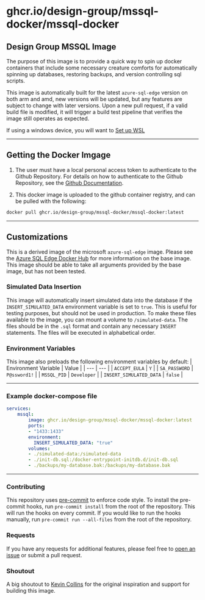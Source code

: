 # ghcr.io/design-group/mssql-docker/mssql-docker

## Design Group MSSQL Image

The purpose of this image is to provide a quick way to spin up docker containers that include some necessary creature comforts for automatically spinning up databases, restoring backups, and version controlling sql scripts.

This image is automatically built for the latest `azure-sql-edge` version on both arm and amd, new versions will be updated, but any features are subject to change with later versions. Upon a new pull request, if a valid build file is modified, it will trigger a build test pipeline that verifies the image still operates as expected.

If using a windows device, you will want to [Set up WSL](https://github.com/design-group/ignition-docker/blob/master/docs/setting-up-wsl.md)

___

## Getting the Docker Imgage

1. The user must have a local personal access token to authenticate to the Github Repository. For details on how to authenticate to the Github Repository, see the [Github Documentation](https://docs.github.com/en/packages/working-with-a-github-packages-registry/working-with-the-container-registry#authenticating-with-a-personal-access-token-classic).

1. This docker image is uploaded to the github container registry, and can be pulled with the following:
```sh
docker pull ghcr.io/design-group/mssql-docker/mssql-docker:latest
```

___

## Customizations

This is a derived image of the microsoft `azure-sql-edge` image. Please see the [Azure SQL Edge Docker Hub](https://hub.docker.com/_/microsoft-azure-sql-edge?tab=description) for more information on the base image. This image should be able to take all arguments provided by the base image, but has not been tested.

### Simulated Data Insertion

This image will automatically insert simulated data into the database if the `INSERT_SIMULATED_DATA` environment variable is set to `true`. This is useful for testing purposes, but should not be used in production. To make these files available to the image, you can mount a volume to `/simulated-data`. The files should be in the `.sql` format and contain any necessary `INSERT` statements. The files will be executed in alphabetical order.

### Environment Variables

This image also preloads the following environment variables by default:
| Environment Variable | Value |
| --- | --- |
| `ACCEPT_EULA` | `Y` |
| `SA_PASSWORD` | `P@ssword1!` |
| `MSSQL_PID` | `Developer` |
| `INSERT_SIMULATED_DATA` | `false` |
___

### Example docker-compose file

```yaml
services:
	mssql:
		image: ghcr.io/design-group/mssql-docker/mssql-docker:latest
		ports:
		- "1433:1433"
		environment:
		  INSERT_SIMULATED_DATA: "true"
		volumes:
		- ./simulated-data:/simulated-data
		- ./init-db.sql:/docker-entrypoint-initdb.d/init-db.sql
		- ./backups/my-database.bak:/backups/my-database.bak
```

___

### Contributing

This repository uses [pre-commit](https://pre-commit.com/) to enforce code style. To install the pre-commit hooks, run `pre-commit install` from the root of the repository. This will run the hooks on every commit. If you would like to run the hooks manually, run `pre-commit run --all-files` from the root of the repository.

### Requests

If you have any requests for additional features, please feel free to [open an issue](https://github.com/design-group/mssql-docker/issues/new/choose) or submit a pull request.

### Shoutout

A big shoutout to [Kevin Collins](https://github.com/thirdgen88) for the original inspiration and support for building this image.

